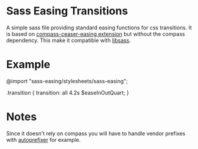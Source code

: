 Sass Easing Transitions
======================================

A simple sass file providing standard easing functions for css transitions.
It is based on [compass-ceaser-easing extension](https://github.com/jhardy/compass-ceaser-easing) but without the compass dependency. This make it compatible with [libsass](http://libsass.org/).

Example
======================================

@import "sass-easing/stylesheets/sass-easing";

.transition {
  transition: all 4.2s $easeInOutQuart;
}

Notes
======================================

Since it doesn't rely on compass you will have to handle vendor prefixes with [autoprefixer](https://github.com/postcss/autoprefixer) for example.